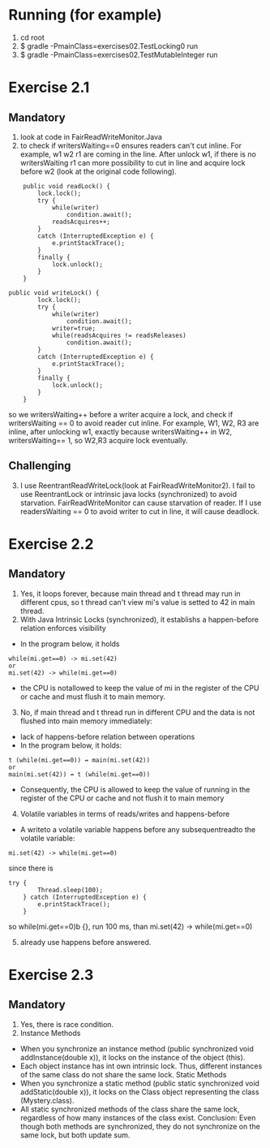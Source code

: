 # Running (for example)

1. cd root
2. $ gradle -PmainClass=exercises02.TestLocking0 run
3. $ gradle -PmainClass=exercises02.TestMutableInteger run

# Exercise 2.1

## Mandatory

1. look at code in FairReadWriteMonitor.Java
2. to check if writersWaiting==0 ensures readers can't cut inline. For example, w1 w2 r1 are coming in the line. After unlock w1, if there is no writersWaiting r1 can more possibility to cut in line and acquire lock before w2 (look at the original code following).

```
    public void readLock() {
		lock.lock();
		try {
			while(writer)
				condition.await();
			readsAcquires++;
		}
		catch (InterruptedException e) {
			e.printStackTrace();
		}
		finally {
			lock.unlock();
		}
    }
```

```
public void writeLock() {
		lock.lock();
		try {
			while(writer)
				condition.await();
			writer=true;
			while(readsAcquires != readsReleases)
				condition.await();
		}
		catch (InterruptedException e) {
			e.printStackTrace();
		}
		finally {
			lock.unlock();
		}
    }

```

so we writersWaiting++ before a writer acquire a lock, and check if writersWaiting == 0 to avoid reader cut inline. For example, W1, W2, R3 are inline, after unlocking w1, exactly because writersWaiting++ in W2, writersWaiting== 1, so W2,R3 acquire lock eventually.

## Challenging

3. I use ReentrantReadWriteLock(look at FairReadWriteMonitor2). I fail to use ReentrantLock or intrinsic java locks (synchronized) to avoid starvation. FairReadWriteMonitor can cause starvation of reader. If I use readersWaiting == 0 to avoid writer to cut in line, it will cause deadlock.

# Exercise 2.2

## Mandatory

1. Yes, it loops forever, because main thread and t thread may run in different cpus, so t thread can't view mi's value is setted to 42 in main thread.
2. With Java Intrinsic Locks (synchronized), it establishs a happen-before relation enforces visibility

- In the program below, it holds

```
while(mi.get==0) -> mi.set(42)
or
mi.set(42) -> while(mi.get==0)
```

- the CPU is notallowed to keep the value of mi in the register of the CPU or cache and must flush it to main memory.

3. No, if main thread and t thread run in different CPU and the data is not flushed into main memory immediately:

- lack of happens-before relation between operations
- In the program below, it holds:

```
t (while(mi.get==0)) ↛ main(mi.set(42))
or
main(mi.set(42)) ↛ t (while(mi.get==0))
```

- Consequently, the CPU is allowed to keep the value of running in the register of the CPU or cache and not flush it to main memory

4. Volatile variables in terms of reads/writes and happens-before

- A writeto a volatile variable happens before any subsequentreadto the volatile variable:

```
mi.set(42) -> while(mi.get==0)
```

since there is

```
try {
		Thread.sleep(100);
	} catch (InterruptedException e) {
		e.printStackTrace();
	}
```

so while(mi.get==0)b {}, run 100 ms, than mi.set(42) -> while(mi.get==0)

5. already use happens before answered.

# Exercise 2.3

## Mandatory

1. Yes, there is race condition.
2. Instance Methods

- When you synchronize an instance method (public synchronized void addInstance(double x)), it locks on the instance of the object (this).
- Each object instance has int own intrinsic lock. Thus, different instances of the same class do not share the same lock.
  Static Methods
- When you synchronize a static method (public static synchronized void addStatic(double x)), it locks on the Class object representing the class (Mystery.class).
- All static synchronized methods of the class share the same lock, regardless of how many instances of the class exist.
  Conclusion: Even though both methods are synchronized, they do not synchronize on the same lock, but both update sum.
